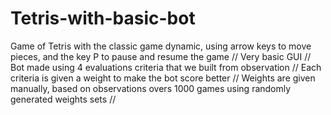 # Tetris-with-basic-bot
Game of Tetris with the classic game dynamic, using arrow keys to move pieces, and the key P to pause and resume the game // 
Very basic GUI // 
Bot made using 4 evaluations criteria that we built from observation //
Each criteria is given a weight to make the bot score better  //
Weights are given manually, based on observations overs 1000 games using randomly generated weights sets  //
